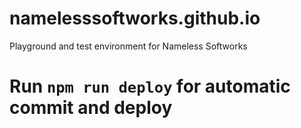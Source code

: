 # namelesssoftworks.github.io
Playground and test environment for Nameless Softworks

# Run `npm run deploy` for automatic commit and deploy
